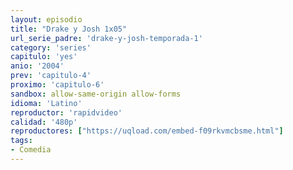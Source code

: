 ```yaml
---
layout: episodio
title: "Drake y Josh 1x05"
url_serie_padre: 'drake-y-josh-temporada-1'
category: 'series'
capitulo: 'yes'
anio: '2004'
prev: 'capitulo-4'
proximo: 'capitulo-6'
sandbox: allow-same-origin allow-forms
idioma: 'Latino'
reproductor: 'rapidvideo'
calidad: '480p'
reproductores: ["https://uqload.com/embed-f09rkvmcbsme.html"]
tags:
- Comedia
---
```












